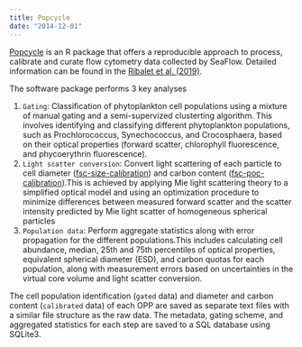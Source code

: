 ```yaml
---
title: Popcycle
date: "2014-12-01"
---
```

[Popcycle](https://github.com/seaflow-uw/popcycle) is an R package that offers a reproducible approach to process, calibrate and curate flow cytometry data collected by SeaFlow. Detailed information can be found in the [Ribalet et al. (2019)](https://doi.org/10.1038/s41597-019-0292-2).
<!--more--> 
 The software package performs 3 key analyses
1. ```Gating```: Classification of phytoplankton cell populations using a mixture of manual gating and a semi-supervized clusterting algorithm. This involves identifying and classifying different phytoplankton populations, such as Prochlorococcus, Synechococcus, and Crocosphaera, based on their optical properties (forward scatter, chlorophyll fluorescence, and phycoerythrin fluorescence).
2. ```Light scatter conversion```: Convert light scattering of each particle to cell diameter ([fsc-size-calibration](https://github.com/seaflow-uw/fsc-size-calibration)) and carbon content ([fsc-poc-calibration](https://github.com/seaflow-uw/fsc-poc-calibration)).This is achieved by applying Mie light scattering theory to a simplified optical model and using an optimization procedure to minimize differences between measured forward scatter and the scatter intensity predicted by Mie light scatter of homogeneous spherical particles
3. ```Population data```: Perform aggregate statistics along with error propagation for the different populations.This includes calculating cell abundance, median, 25th and 75th percentiles of optical properties, equivalent spherical diameter (ESD), and carbon quotas for each population, along with measurement errors based on uncertainties in the virtual core volume and light scatter conversion. 

The cell population identification (```gated``` data) and diameter and carbon content (```calibrated``` data) of each OPP are saved as separate text files with a similar file structure as the raw data. The metadata, gating scheme, and aggregated statistics for each step are saved to a SQL database using SQLite3.

